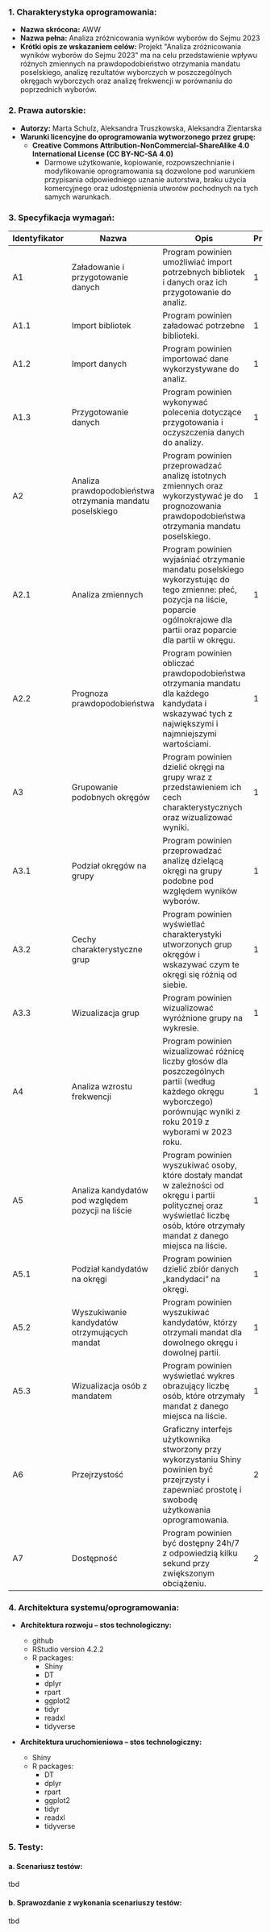 ### 1. Charakterystyka oprogramowania:

- **Nazwa skrócona:** AWW
- **Nazwa pełna:** Analiza zróżnicowania wyników wyborów do Sejmu 2023
- **Krótki opis ze wskazaniem celów:**
   Projekt "Analiza zróżnicowania wyników wyborów do Sejmu 2023" ma na celu przedstawienie wpływu różnych zmiennych na prawdopodobieństwo otrzymania mandatu poselskiego, analizę rezultatów wyborczych w poszczególnych okręgach wyborczych oraz analizę frekwencji w porównaniu do poprzednich wyborów.

### 2. Prawa autorskie:

- **Autorzy:**
    Marta Schulz, Aleksandra Truszkowska, Aleksandra Zientarska
- **Warunki licencyjne do oprogramowania wytworzonego przez grupę:**
    - **Creative Commons Attribution-NonCommercial-ShareAlike 4.0 International License (CC BY-NC-SA 4.0)**
        - Darmowe użytkowanie, kopiowanie, rozpowszechnianie i modyfikowanie oprogramowania są dozwolone pod warunkiem przypisania odpowiedniego uznanie autorstwa, braku użycia komercyjnego oraz udostępnienia utworów pochodnych na tych samych warunkach.

### 3. Specyfikacja wymagań:

| Identyfikator | Nazwa | Opis | Priorytet | Kategoria |
| --- | --- | --- | --- | --- |
| A1 | Załadowanie i przygotowanie danych | Program powinien umożliwiać import potrzebnych bibliotek i danych oraz ich przygotowanie do analiz.  | 1 | Funkcjonalne |
| A1.1 | Import bibliotek | Program powinien załadować potrzebne biblioteki.  | 1 | Funkcjonalne |
| A1.2 | Import danych | Program powinien importować dane wykorzystywane do analiz. | 1 | Funkcjonalne |
| A1.3 | Przygotowanie danych | Program powinien wykonywać polecenia dotyczące przygotowania i oczyszczenia danych do analizy. | 1 | Funkcjonalne |
| A2 | Analiza prawdopodobieństwa otrzymania mandatu poselskiego | Program powinien przeprowadzać analizę istotnych zmiennych oraz wykorzystywać je do prognozowania prawdopodobieństwa otrzymania mandatu poselskiego. | 1 | Funkcjonalne |
| A2.1 | Analiza zmiennych | Program  powinien wyjaśniać otrzymanie mandatu poselskiego wykorzystując do tego zmienne: płeć, pozycja na liście, poparcie ogólnokrajowe dla partii oraz poparcie dla partii w okręgu. | 1 | Funkcjonalne |
| A2.2 | Prognoza prawdopodobieństwa | Program powinien obliczać prawdopodobieństwa otrzymania mandatu dla każdego kandydata i wskazywać tych z największymi i najmniejszymi wartościami. | 1 | Funkcjonalne |
| A3 | Grupowanie podobnych okręgów | Program powinien dzielić okręgi na grupy wraz z przedstawieniem ich cech charakterystycznych oraz wizualizować wyniki.  | 1 | Funkcjonalne |
| A3.1 | Podział okręgów na grupy | Program powinien przeprowadzać analizę dzielącą okręgi na grupy podobne pod względem wyników wyborów. | 1 | Funkcjonalne |
| A3.2 | Cechy charakterystyczne grup | Program powinien wyświetlać charakterystyki utworzonych grup okręgów i wskazywać czym te okręgi się różnią od siebie. | 1 | Funkcjonalne |
| A3.3 | Wizualizacja grup | Program powinien wizualizować wyróżnione grupy na wykresie. | 1 | Funkcjonalne |
| A4 | Analiza wzrostu frekwencji | Program powinien wizualizować różnicę liczby głosów dla poszczególnych partii (według każdego okręgu wyborczego) porównując wyniki z roku 2019 z wyborami w 2023 roku.  | 1 | Funkcjonalne |
| A5 | Analiza kandydatów pod względem pozycji na liście  | Program powinien wyszukiwać osoby, które dostały mandat w zależności od okręgu i partii politycznej oraz wyświetlać liczbę osób, które otrzymały mandat z danego miejsca na liście.  | 1 | Funkcjonalne |
| A5.1 | Podział kandydatów na okręgi  | Program powinien dzielić zbiór danych „kandydaci” na okręgi.  | 1 | Funkcjonalne |
| A5.2 | Wyszukiwanie kandydatów otrzymujących mandat | Program powinien wyszukiwać kandydatów, którzy otrzymali mandat dla dowolnego okręgu i dowolnej partii.  | 1 | Funkcjonalne |
| A5.3 | Wizualizacja osób z mandatem  | Program powinien wyświetlać wykres obrazujący liczbę osób, które otrzymały mandat z danego miejsca na liście.  | 1 | Funkcjonalne |
| A6 | Przejrzystość  | Graficzny interfejs użytkownika stworzony przy wykorzystaniu Shiny powinien być przejrzysty i zapewniać prostotę i swobodę użytkowania oprogramowania. | 2 | Niefunkcjonalne |
| A7 | Dostępność | Program powinien być dostępny 24h/7 z odpowiedzią kilku sekund przy zwiększonym obciążeniu. | 2 | Niefunkcjonalne |

### 4. Architektura systemu/oprogramowania:

- **Architektura rozwoju – stos technologiczny:**
    - github
    - RStudio version 4.2.2
    - R packages: 
        - Shiny
        - DT
        - dplyr
        - rpart
        - ggplot2
        - tidyr
        - readxl 
        - tidyverse
    
- **Architektura uruchomieniowa – stos technologiczny:**
    - Shiny
    - R packages: 
        - DT
        - dplyr
        - rpart
        - ggplot2
        - tidyr
        - readxl 
        - tidyverse
    

### 5. Testy:

#### a. Scenariusz testów:

tbd

#### b. Sprawozdanie z wykonania scenariuszy testów:

tbd


